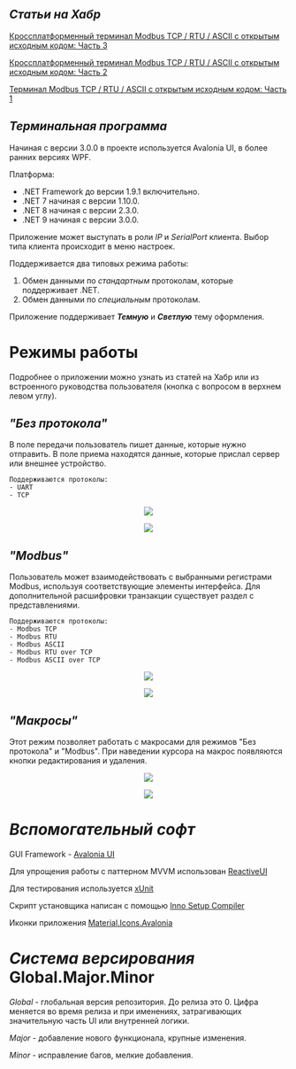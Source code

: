 ## *Статьи на Хабр*

[Кроссплатформенный терминал Modbus TCP / RTU / ASCII с открытым исходным кодом: Часть 3](https://habr.com/ru/articles/871788/)

[Кроссплатформенный терминал Modbus TCP / RTU / ASCII с открытым исходным кодом: Часть 2](https://habr.com/ru/articles/854824/)

[Терминал Modbus TCP / RTU / ASCII с открытым исходным кодом: Часть 1](https://habr.com/ru/articles/795387/)

## *Терминальная программа*
Начиная с версии 3.0.0 в проекте используется Avalonia UI, в более ранних версиях WPF.

Платформа:
- .NET Framework до версии 1.9.1 включительно.
- .NET 7 начиная с версии 1.10.0.
- .NET 8 начиная с версии 2.3.0.
- .NET 9 начиная с версии 3.0.0.

Приложение может выступать в роли *IP* и *SerialPort* клиента. Выбор типа клиента происходит в меню настроек.

Поддерживается два типовых режима работы:
1. Обмен данными по *стандартным* протоколам, которые поддерживает .NET.
2. Обмен данными по *специальным* протоколам.

Приложение поддерживает ***Темную*** и ***Светлую*** тему оформления.

# Режимы работы

Подробнее о приложении можно узнать из статей на Хабр или из встроенного руководства пользователя (кнопка с вопросом в верхнем левом углу). 

## *"Без протокола"*
В поле передачи пользователь пишет данные, которые нужно отправить. В поле приема находятся данные, которые прислал сервер или внешнее устройство. 

	Поддерживаются протоколы: 
	- UART
	- TCP

<p align="center">
  <img src="https://github.com/user-attachments/assets/1cecbd44-6c89-463d-bbc1-ffeedf281db6"/>
</p>

<p align="center">
  <img src="https://github.com/user-attachments/assets/e25536d1-977e-42a3-a864-cd6b452dbd71"/>
</p>

## *"Modbus"*
Пользователь может взаимодействовать с выбранными регистрами Modbus, используя соответствующие элементы интерфейса. Для дополнительной расшифровки транзакции существует раздел с представлениями.

	Поддерживаются протоколы: 
	- Modbus TCP
	- Modbus RTU
 	- Modbus ASCII
  	- Modbus RTU over TCP
 	- Modbus ASCII over TCP

<p align="center">
  <img src="https://github.com/user-attachments/assets/9548b19c-19fb-4be5-8915-d344a4eea920"/>
</p>

<p align="center">
  <img src="https://github.com/user-attachments/assets/e8045c3e-f4b4-4001-952e-8fd2ba04dc94"/>
</p>

## *"Макросы"*

Этот режим позволяет работать с макросами для режимов "Без протокола" и "Modbus". При наведении курсора на макрос появляются кнопки редактирования и удаления.

<p align="center">
  <img src="https://github.com/user-attachments/assets/89928b5b-eb8f-4073-9c18-98aa3dd82811"/>
</p>

<p align="center">
  <img src="https://github.com/user-attachments/assets/d0b2bd02-2010-4d63-b7d0-102ccb982f58"/>
</p>

# *Вспомогательный софт*
GUI Framework - [Avalonia UI](https://avaloniaui.net/)

Для упрощения работы с паттерном MVVM использован [ReactiveUI](https://www.reactiveui.net/)

Для тестирования используется [xUnit](https://xunit.net/)

Скрипт установщика написан с помощью [Inno Setup Compiler](https://jrsoftware.org/isdl.php)

Иконки приложения [Material.Icons.Avalonia](https://github.com/AvaloniaUtils/Material.Icons.Avalonia/)

# *Система версирования* Global.Major.Minor

*Global* - глобальная версия репозитория. До релиза это 0. Цифра меняется во время релиза и при именениях, затрагивающих значительную часть UI или внутренней логики.

*Major* - добавление нового функционала, крупные изменения.

*Minor* - исправление багов, мелкие добавления.
